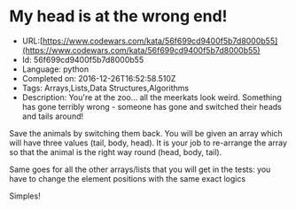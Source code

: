 # My head is at the wrong end!

 - URL:[https://www.codewars.com/kata/56f699cd9400f5b7d8000b55](https://www.codewars.com/kata/56f699cd9400f5b7d8000b55)
 - Id: 56f699cd9400f5b7d8000b55
 - Language: python
 - Completed on: 2016-12-26T16:52:58.510Z
 - Tags: Arrays,Lists,Data Structures,Algorithms
 - Description:
You're at the zoo... all the meerkats look weird. Something has gone terribly wrong - someone has gone and switched their heads and tails around!

Save the animals by switching them back. You will be given an array which will have three values (tail, body, head). It is your job to re-arrange the array so that the animal is the right way round (head, body, tail).


Same goes for all the other arrays/lists that you will get in the tests: you have to change the element positions with the same exact logics

Simples!


